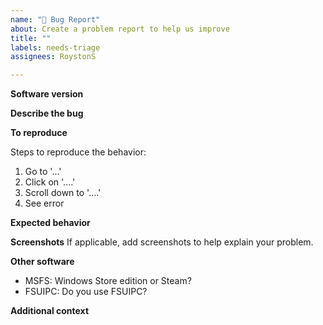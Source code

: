 ```yaml
---
name: "🐛 Bug Report"
about: Create a problem report to help us improve
title: ""
labels: needs-triage
assignees: RoystonS

---
```


<!--
* Please fill out this template with all the relevant information so we can
  understand what's going on and fix the issue. We appreciate bugs filed and PRs
  submitted!
-->

**Software version**
<!-- Please indicate which version of BetterBravoLights you have.
If you don't have the latest version, it's worth giving that a try. -->

**Describe the bug**
<!-- A clear and concise description of what the bug is. -->

**To reproduce**
<!-- If you can indicate how to reproduce the problem it's much easier to fix! -->
Steps to reproduce the behavior:
1. Go to '...'
2. Click on '....'
3. Scroll down to '....'
4. See error

**Expected behavior**
<!-- A clear and concise description of what you expected to happen. -->

**Screenshots**
If applicable, add screenshots to help explain your problem.

**Other software**
<!-- Which of these do you have installed? -->
- MSFS: Windows Store edition or Steam?
- FSUIPC: Do you use FSUIPC?

**Additional context**
<!-- Add any other context about the problem here. -->
